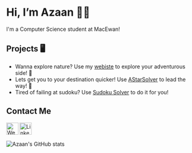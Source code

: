 # Hi, I’m Azaan 👋🏽

I'm a Computer Science student at MacEwan!

## Projects 🖥

* Wanna explore nature? Use my [webiste](https://am-naturetours.herokuapp.com/) to explore your adventurous side! 🐾 
* Lets get you to your destination quicker! Use [AStarSolver](https://github.com/a-majeed/AStarSolver) to lead the way! 📍
* Tired of failing at sudoku? Use [Sudoku Solver](https://github.com/a-majeed/Sudoku-Solver) to do it for you!


## Contact Me 
[<img align="left" alt="Website" width="32px" src="https://user-images.githubusercontent.com/45409413/133163832-5cd03116-72c8-4b6b-8467-a9fb2dc0685f.png" />](mailto:azaan.majeed09@gmail.com)
[<img align="left" alt="LinkedIn" width="32px" src="https://user-images.githubusercontent.com/39068407/98451620-bd08fa00-2104-11eb-9470-ddd5add19e9f.png" />](https://linkedin.com/in/a-majeed)
</br>
</br>


![Azaan's GitHub stats](https://github-readme-stats.vercel.app/api?username=a-majeed&hide=contribs,prs,issues,stars)
